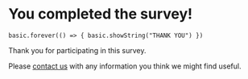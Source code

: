 # You completed the survey!

```sim
basic.forever(() => { basic.showString("THANK YOU") })
```

Thank you for participating in this survey.

Please [contact us](mailto:microbitpilots@microsoft.com) with any information you think we might find useful.
